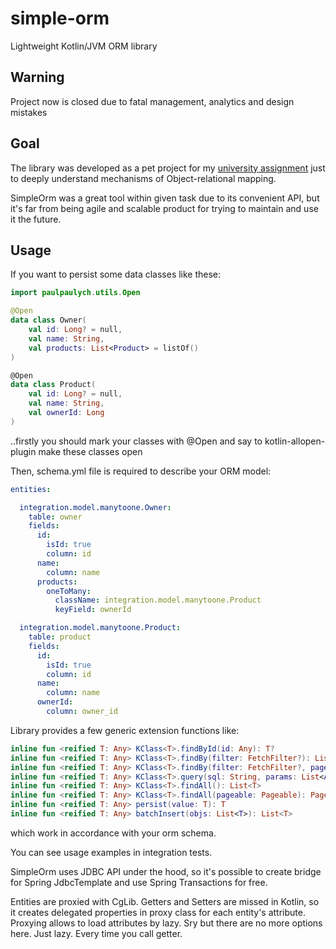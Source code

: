 # simple-orm
Lightweight Kotlin/JVM ORM library

## Warning

Project now is closed due to fatal management, analytics and design mistakes  

## Goal

The library was developed as a pet project for my [university assignment](https://github.com/paulpaulych/tradefirm)
just to deeply understand mechanisms of Object-relational mapping.

SimpleOrm was a great tool within given task due to its convenient API, 
but it's far from being agile and scalable product for trying to maintain and use it the future.

## Usage

If you want to persist some data classes like these:

```kotlin
import paulpaulych.utils.Open

@Open
data class Owner(
    val id: Long? = null,
    val name: String,
    val products: List<Product> = listOf()
)

@Open
data class Product(
    val id: Long? = null,
    val name: String,
    val ownerId: Long
)
```

..firstly you should mark your classes with @Open and say to kotlin-allopen-plugin make these classes open

Then, schema.yml file is required to describe your ORM model:

```yml
entities:

  integration.model.manytoone.Owner:
    table: owner
    fields:
      id:
        isId: true
        column: id
      name:
        column: name
      products:
        oneToMany:
          className: integration.model.manytoone.Product
          keyField: ownerId

  integration.model.manytoone.Product:
    table: product
    fields:
      id:
        isId: true
        column: id
      name:
        column: name
      ownerId:
        column: owner_id
```

Library provides a few generic extension functions like: 

```kotlin
inline fun <reified T: Any> KClass<T>.findById(id: Any): T?
inline fun <reified T: Any> KClass<T>.findBy(filter: FetchFilter?): List<T>
inline fun <reified T: Any> KClass<T>.findBy(filter: FetchFilter?, pageable: Pageable): Page<T>
inline fun <reified T: Any> KClass<T>.query(sql: String, params: List<Any> = listOf()): List<T>
inline fun <reified T: Any> KClass<T>.findAll(): List<T>
inline fun <reified T: Any> KClass<T>.findAll(pageable: Pageable): Page<T> 
inline fun <reified T: Any> persist(value: T): T
inline fun <reified T: Any> batchInsert(objs: List<T>): List<T>
```
which work in accordance with your orm schema.

You can see usage examples in integration tests.

SimpleOrm uses JDBC API under the hood, 
so it's possible to create bridge for Spring JdbcTemplate and use Spring Transactions for free.

Entities are proxied with CgLib. Getters and Setters are missed in Kotlin,
 so it creates delegated properties in proxy class for each entity's attribute. 
Proxying allows to load attributes by lazy. Sry but there are no more options here. Just lazy.
 Every time you call getter.
 
